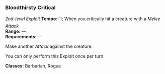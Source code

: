 ### Bloodthirsty Critical
*2nd-level Exploit*
**Tempo:** ◻️; When you critically hit a creature with a *Melee Attack*  
**Range:** —  
**Requirements:** —  

Make another *Attack* against the creature.

You can only perform this Exploit once per turn.

**Classes:** Barbarian, Rogue
